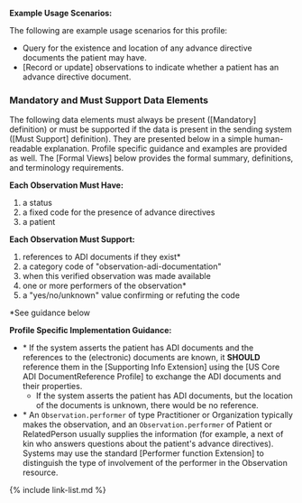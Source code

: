 

**Example Usage Scenarios:**

The following are example usage scenarios for this profile:

- Query for the existence and location of any advance directive documents the patient may have.
- [Record or update] observations to indicate whether a patient has an advance directive document.

### Mandatory and Must Support Data Elements

The following data elements must always be present ([Mandatory] definition) or must be supported if the data is present in the sending system ([Must Support] definition). They are presented below in a simple human-readable explanation. Profile specific guidance and examples are provided as well. The [Formal Views] below provides the formal summary, definitions, and terminology requirements.

**Each Observation Must Have:**

1. a status
2. a fixed code for the presence of advance directives
3. a patient
  
**Each Observation Must Support:**

1. references to ADI documents if they exist*
2. a category code of "observation-adi-documentation"
3. when this verified observation was made available
4. one or more performers of the observation*
5. a "yes/no/unknown" value confirming or refuting the code

*See guidance below

**Profile Specific Implementation Guidance:**

- \* If the system asserts the patient has ADI documents and the references to the (electronic) documents are known, it **SHOULD** reference them in the [Supporting Info Extension] using the [US Core ADI DocumentReference Profile] to exchange the ADI documents and their properties.
  - If the system asserts the patient has ADI documents, but the location of the  documents is unknown, there would be no reference.
- \* An `Observation.performer` of type Practitioner or Organization typically makes the observation, and an `Observation.performer` of Patient or RelatedPerson usually supplies the information (for example, a next of kin who answers questions about the patient's advance directives). Systems may use the standard [Performer function Extension] to distinguish the type of involvement of the performer in the Observation resource.

{% include link-list.md %}
